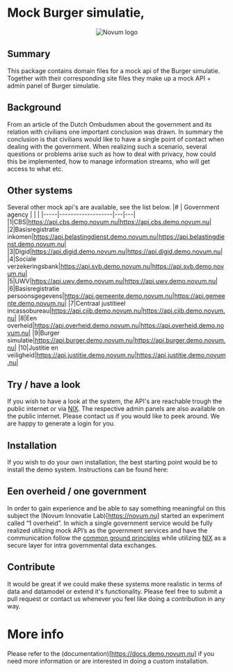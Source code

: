 # Mock Burger simulatie, 
<p align="center"><img src="https://gitlab.com/NovumGit/innovation-app-core/-/raw/master/assets/novum.png"  alt="Novum logo"/></p>

## Summary
This package contains domain files for a mock api of the Burger simulatie. Together with their corresponding site files 
they make up a mock API  + admin panel of Burger simulatie.

## Background
From an article of the Dutch Ombudsmen about the government and its relation with civilians one important conclusion was 
drawn. In summary the conclusion is that civilians would like to have a single point of contact when dealing with the 
government. When realizing such a scenario, several questions or problems arise such as how to deal with privacy, how 
could this be implemented, how to manage information streams, who will get access to what etc.

## Other systems
Several other mock api's are available, see the list below.
|#    | Government agency |   |   |
|-----|-------------------|---|---|
|1|CBS|https://api.cbs.demo.novum.nu|https://api.cbs.demo.novum.nu|
|2|Basisregistratie inkomen|https://api.belastingdienst.demo.novum.nu|https://api.belastingdienst.demo.novum.nu|
|3|Digid|https://api.digid.demo.novum.nu|https://api.digid.demo.novum.nu|
|4|Sociale verzekeringsbank|https://api.svb.demo.novum.nu|https://api.svb.demo.novum.nu|
|5|UWV|https://api.uwv.demo.novum.nu|https://api.uwv.demo.novum.nu|
|6|Basisregistratie persoonsgegevens|https://api.gemeente.demo.novum.nu|https://api.gemeente.demo.novum.nu|
|7|Centraal justitieel incassobureau|https://api.cjib.demo.novum.nu|https://api.cjib.demo.novum.nu|
|8|Een overheid|https://api.overheid.demo.novum.nu|https://api.overheid.demo.novum.nu|
|9|Burger simulatie|https://api.burger.demo.novum.nu|https://api.burger.demo.novum.nu|
|10|Justitie en veiligheid|https://api.justitie.demo.novum.nu|https://api.justitie.demo.novum.nu|

## Try / have a look
If you wish to have a look at the system, the API's are reachable trough the public internet or via 
[NlX](https://directory.demo.nlx.io/). The respective admin panels are also available on the public internet. Please 
contact us if you would like to peek around. We are happy to generate a login for you.

## Installation
If you wish to do your own installation, the best starting point would be to install the demo system. Instructions can 
be found here: 

## Een overheid / one government
In order to gain experience and be able to say something meaningful on this subject the (Novum Innovatie Lab)[https://novum.nu] started an 
experiment called “1 overheid”. In which a single government service would be fully realized utilizing mock API’s as the 
government services and have the communication follow the 
[common ground principles](https://commonground.nl/file/download/54476935/Common%20Ground%20Infographic.pdf) while 
utilizing [NlX](https://nlx.io/) as a secure layer for intra governmental data exchanges.  

## Contribute
It would be great if we could make these systems more realistic in terms of data and datamodel or extend it's 
functionality. Please feel free to submit a pull request or contact us whenever you feel like doing a contribution in 
any way.
    
# More info
Please refer to the (documentation)[https://docs.demo.novum.nu] if you need more information or are interested in doing a custom installation.
